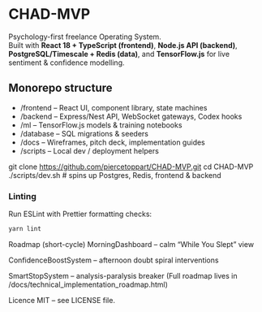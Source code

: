 # CHAD-MVP

Psychology-first freelance Operating System.  
Built with **React 18 + TypeScript (frontend)**, **Node.js API (backend)**, **PostgreSQL/Timescale + Redis (data)**, and **TensorFlow.js** for live sentiment & confidence modelling.

## Monorepo structure

- /frontend – React UI, component library, state machines
- /backend – Express/Nest API, WebSocket gateways, Codex hooks
- /ml – TensorFlow.js models & training notebooks
- /database – SQL migrations & seeders
- /docs – Wireframes, pitch deck, implementation guides
- /scripts – Local dev / deployment helpers

git clone https://github.com/piercetoppart/CHAD-MVP.git
cd CHAD-MVP
./scripts/dev.sh # spins up Postgres, Redis, frontend & backend

### Linting

Run ESLint with Prettier formatting checks:

```bash
yarn lint
```

Roadmap (short-cycle)
MorningDashboard – calm “While You Slept” view

ConfidenceBoostSystem – afternoon doubt spiral interventions

SmartStopSystem – analysis-paralysis breaker
(Full roadmap lives in /docs/technical_implementation_roadmap.html)

Licence
MIT – see LICENSE file.
